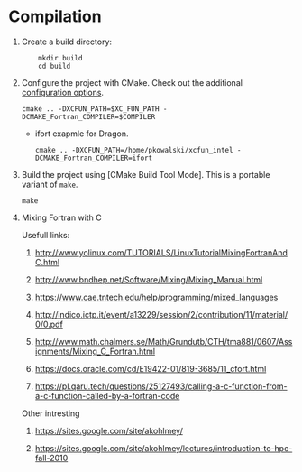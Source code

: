# Compilation



   
1. Create a build directory:

   ```shell
       mkdir build
       cd build
   ```
    
2. Configure the project with CMake. Check out the additional [configuration options](#cmake-configuration-options).

    ```shell
    cmake .. -DXCFUN_PATH=$XC_FUN_PATH -DCMAKE_Fortran_COMPILER=$COMPILER
    ```

   *  ifort exapmle for Dragon.
   
       ```shell
       cmake .. -DXCFUN_PATH=/home/pkowalski/xcfun_intel -DCMAKE_Fortran_COMPILER=ifort
       ```

3. Build the project using [CMake Build Tool Mode]. This is a portable variant of `make`.

    ```shell
    make 
    ```
   
 4. Mixing Fortran with C
    
    Usefull links:
 
    1. http://www.yolinux.com/TUTORIALS/LinuxTutorialMixingFortranAndC.html
    
    2. http://www.bndhep.net/Software/Mixing/Mixing_Manual.html
    
    3. https://www.cae.tntech.edu/help/programming/mixed_languages
    
    4. http://indico.ictp.it/event/a13229/session/2/contribution/11/material/0/0.pdf
    
    5. http://www.math.chalmers.se/Math/Grundutb/CTH/tma881/0607/Assignments/Mixing_C_Fortran.html
    
    6. https://docs.oracle.com/cd/E19422-01/819-3685/11_cfort.html
    
    7. https://pl.qaru.tech/questions/25127493/calling-a-c-function-from-a-c-function-called-by-a-fortran-code
    
    Other intresting
    
    1. https://sites.google.com/site/akohlmey/
    
    2. https://sites.google.com/site/akohlmey/lectures/introduction-to-hpc-fall-2010
    
    
    
    